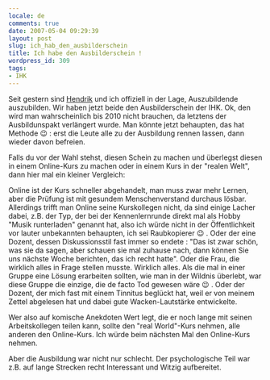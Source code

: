 ```yaml
---
locale: de
comments: true
date: 2007-05-04 09:29:39
layout: post
slug: ich_hab_den_ausbilderschein
title: Ich habe den Ausbilderschein !
wordpress_id: 309
tags:
- IHK
---
```


Seit gestern sind
[Hendrik](http://www.icanmakeit.de/2007/05/04/seltsame-begegnungen-oder-der-tag-an-dem-ich-zum-ausbilder-wurde/)
und ich offiziell in der Lage, Auszubildende auszubilden. Wir haben jetzt beide
den Ausbilderschein der IHK. Ok, den wird man wahrscheinlich bis 2010 nicht
brauchen, da letztens der Ausbildunspakt verlängert wurde. Man könnte jetzt
behaupten, das hat Methode :wink: : erst die Leute alle zu der Ausbildung rennen
lassen, dann wieder davon befreien.

Falls du vor der Wahl stehst, diesen Schein zu machen und überlegst diesen in
einem Online-Kurs zu machen oder in einem Kurs in der "realen Welt", dann hier
mal ein kleiner Vergleich:

Online ist der Kurs schneller abgehandelt, man muss zwar mehr Lernen, aber die
Prüfung ist mit gesundem Menschenverstand durchaus lösbar.  Allerdings trifft
man  Online seine Kurskollegen nicht, da sind einige Lacher dabei, z.B. der
Typ, der bei der Kennenlernrunde direkt mal als Hobby "Musik runterladen"
genannt hat, also ich würde nicht in der Öffentlichkeit vor lauter unbekannten
behaupten, ich sei Raubkopierer :wink: . Oder der eine Dozent, dessen
Diskussionsstil fast immer so endete : "Das ist zwar schön, was sie da sagen,
aber schauen sie mal zuhause nach, dann können Sie uns nächste Woche berichten,
das ich recht hatte". Oder die Frau, die wirklich alles in Frage stellen
musste. Wirklich alles. Als die mal in einer Gruppe eine Lösung erarbeiten
sollten, wie man in der Wildnis überlebt, war diese Gruppe die einzige, die de
facto Tod gewesen wäre :wink: . Oder der Dozent, der mich fast mit einem Tinnitus
beglückt hat, weil er von meinem Zettel abgelesen hat und dabei gute
Wacken-Lautstärke entwickelte. 

Wer also auf komische Anekdoten Wert legt, die er noch lange mit seinen
Arbeitskollegen teilen kann, sollte den "real World"-Kurs nehmen, alle anderen
den Online-Kurs. Ich würde beim nächsten Mal den Online-Kurs nehmen.

Aber die Ausbildung war nicht nur schlecht. Der psychologische Teil war z.B.
auf lange Strecken recht Interessant und Witzig aufbereitet.
